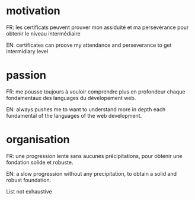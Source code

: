 # motivation
FR: les certificats peuvent prouver mon assiduité et ma persévérance pour obtenir le niveau intermédiaire

EN: certificates can proove my attendance and perseverance to get intermidiary level

# passion
FR: me pousse toujours à vouloir comprendre plus en profondeur chaque fondamentaux des languages du dévelopement web.

EN: always pushes me to want to understand more in depth each fundamental of the languages of the web development.

# organisation
FR: une progression lente sans aucunes précipitations, pour obtenir une fondation solide et robuste.

EN: a slow progression without any precipitation, to obtain a solid and robust foundation.


List not exhaustive 

